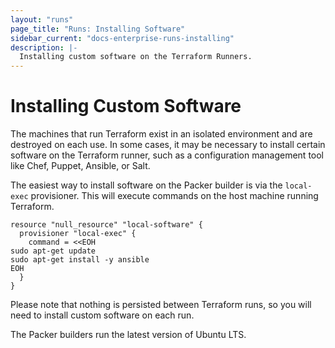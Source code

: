 ```yaml
---
layout: "runs"
page_title: "Runs: Installing Software"
sidebar_current: "docs-enterprise-runs-installing"
description: |-
  Installing custom software on the Terraform Runners.
---
```


# Installing Custom Software

The machines that run Terraform exist in an isolated environment and are
destroyed on each use. In some cases, it may be necessary to install certain
software on the Terraform runner, such as a configuration management tool like
Chef, Puppet, Ansible, or Salt.

The easiest way to install software on the Packer builder is via the
`local-exec` provisioner. This will execute commands on the host machine running
Terraform.

    resource "null_resource" "local-software" {
      provisioner "local-exec" {
        command = <<EOH
    sudo apt-get update
    sudo apt-get install -y ansible
    EOH
      }
    }

Please note that nothing is persisted between Terraform runs, so you will need
to install custom software on each run.

The Packer builders run the latest version of Ubuntu LTS.
